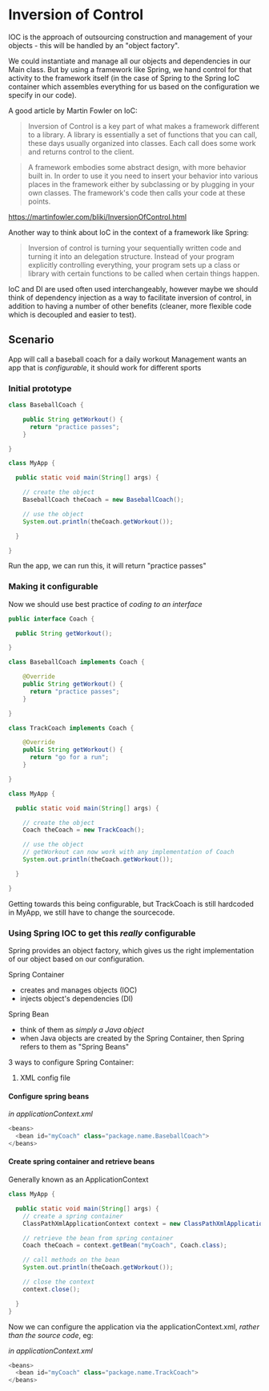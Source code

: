 # Inversion of Control

IOC is the approach of outsourcing construction and management of your objects - this will be handled by an "object factory".

We could instantiate and manage all our objects and dependencies in our Main class. But by using a framework like Spring, we hand control for that activity to the framework itself (in the case of Spring to the Spring IoC container which assembles everything for us based on the configuration we specify in our code).

A good article by Martin Fowler on IoC:

> Inversion of Control is a key part of what makes a framework different to a library. A library is essentially a set of functions that you can call, these days usually organized into classes. Each call does some work and returns control to the client.

> A framework embodies some abstract design, with more behavior built in. In order to use it you need to insert your behavior into various places in the framework either by subclassing or by plugging in your own classes. The framework's code then calls your code at these points.

https://martinfowler.com/bliki/InversionOfControl.html

Another way to think about IoC in the context of a framework like Spring:

> Inversion of control is turning your sequentially written code and turning it into an delegation structure. Instead of your program explicitly controlling everything, your program sets up a class or library with certain functions to be called when certain things happen.

IoC and DI are used often used interchangeably, however maybe we should think of dependency injection as a way to facilitate inversion of control, in addition to having a number of other benefits (cleaner, more flexible code which is decoupled and easier to test).

## Scenario

App will call a baseball coach for a daily workout
Management wants an app that is *configurable*, it should work for different sports

### Initial prototype

```java
class BaseballCoach {

    public String getWorkout() {
      return "practice passes";
    }

}
```

```java
class MyApp {

  public static void main(String[] args) {

    // create the object
    BaseballCoach theCoach = new BaseballCoach();

    // use the object
    System.out.println(theCoach.getWorkout());

  }

}
```

Run the app, we can run this, it will return "practice passes"

### Making it configurable

Now we should use best practice of *coding to an interface*

```java
public interface Coach {

  public String getWorkout();

}
```

```java
class BaseballCoach implements Coach {

    @Override
    public String getWorkout() {
      return "practice passes";
    }

}
```

```java
class TrackCoach implements Coach {

    @Override
    public String getWorkout() {
      return "go for a run";
    }

}
```

```java
class MyApp {

  public static void main(String[] args) {

    // create the object
    Coach theCoach = new TrackCoach();

    // use the object
    // getWorkout can now work with any implementation of Coach
    System.out.println(theCoach.getWorkout());

  }

}
```

Getting towards this being configurable, but TrackCoach is still hardcoded in MyApp, we still have to change the sourcecode.

### Using Spring IOC to get this *really* configurable

Spring provides an object factory, which gives us the right implementation of our object based on our configuration.

Spring Container
- creates and manages objects (IOC)
- injects object's dependencies (DI)

Spring Bean
- think of them as *simply a Java object*
- when Java objects are created by the Spring Container, then Spring refers to them as "Spring Beans"

3 ways to configure Spring Container:

1. XML config file

#### Configure spring beans

_in applicationContext.xml_
```java
<beans>
  <bean id="myCoach" class="package.name.BaseballCoach">
</beans>
```

#### Create spring container and retrieve beans

Generally known as an ApplicationContext

```java
class MyApp {

  public static void main(String[] args) {
    // create a spring container
    ClassPathXmlApplicationContext context = new ClassPathXmlApplicationContext("applicationContext.xml");

    // retrieve the bean from spring container
    Coach theCoach = context.getBean("myCoach", Coach.class);

    // call methods on the bean
    System.out.println(theCoach.getWorkout());

    // close the context
    context.close();

  }  
}
```

Now we can configure the application via the applicationContext.xml, _rather than the source code_, eg:

_in applicationContext.xml_
```java
<beans>
  <bean id="myCoach" class="package.name.TrackCoach">
</beans>
```
